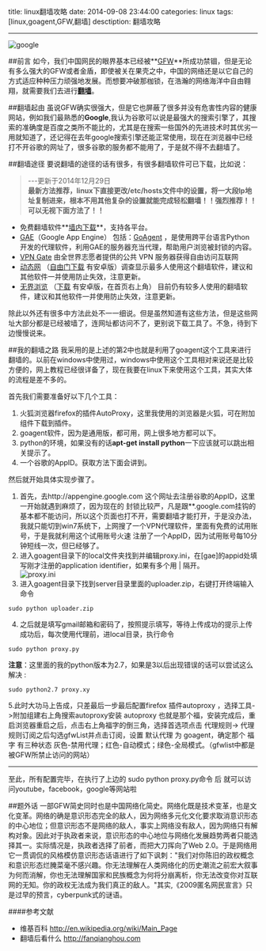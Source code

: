 title: linux翻墙攻略
date: 2014-09-08 23:44:00
categories: linux
tags: [linux,goagent,GFW,翻墙]
desctiption: 翻墙攻略

---
![google]({{BASE_PATH}}/image/google.png)


##前言
如今，我们中国网民的眼界基本已经被**[GFW](http://baike.baidu.com/link?url=JuSDS8C5xp-kz0sSEBBQ8-l6eNMu4-evhNaNB90e9n65oAtGC8dwQnhHw2KCJ8Gk5Nn9J6E1R1XtnpIxH4bdtnDyaCXFYN8wMvrEfKrsnra)**所成功禁锢，但是无论有多么强大的GFW或者金盾，即使被关在果壳之中，中国的网络还是以它自己的方式适应种种压力顽强地发展。而想要冲破那枷锁，在浩瀚的网络海洋中自由翱翔，就需要我们去进行[**翻墙**](http://baike.baidu.com/subview/883663/9171160.htm?fr=aladdin)。
<!--more-->

##翻墙起由
虽说GFW确实很强大，但是它也屏蔽了很多并没有危害性内容的健康网站，例如我们最熟悉的**Google**,我认为谷歌可以说是最强大的搜索引擎了，其搜索的准确度是百度之类所不能比的，尤其是在搜索一些国外的先进技术时其优劣一用就知道了，还记得在去年google搜索引擎还能正常使用，现在在浏览器中已经打不开谷歌的网址了，很多谷歌的服务都不能用了，于是就不得不去翻墙了。


##翻墙途径
要说翻墙的途径的话有很多，有很多翻墙软件可已下载，比如说：   

>---更新于2014年12月29日    
**最新方法推荐，linux下直接更改/etc/hosts文件中的设置，将一大段Ip地址复制进来，根本不用其他复杂的设置就能完成轻松翻墙！！强烈推荐！！可以无视下面方法了！！**

* 免费翻墙软件**[墙内下载](https://s3.amazonaws.com/fqtools/index.html)**，支持各平台。
* [GAE](https://developers.google.com/appengine/)（Google App Engine） 包括：[GoAgent](https://code.google.com/p/goagent/) ，是使用跨平台语言Python 开发的代理软件，利用GAE的服务器充当代理，帮助用户浏览被封锁的内容。
* [VPN Gate](http://www.vpngate.net/cn/)  由全世界志愿者提供的公共 VPN 服务器获得自由访问互联网
* [动态网](dongtaiwang.com) （[自由门下载](dongtaiwang.com/loc/download.php) 有安卓版）调查显示最多人使用这个翻墙软件，建议和其他软件一并使用防止失效，注意更新。
* [无界浏览](www.wujieliulan.com) （[下载](www.wujieliulan.com/download.php)  有安卓版，在首页右上角） 目前仍有较多人使用的翻墙软件，建议和其他软件一并使用防止失效，注意更新。

除此以外还有很多中方法此处不一一细说。但是虽然知道有这些方法，但是这些网址大部分都是已经被墙了，连网址都访问不了，更别说下载工具了。不急，待到下边慢慢说来。

##我的翻墙之路
我采用的是上述的第2中也就是利用了goagent这个工具来进行翻墙的。以前在windows中使用过，windows中使用这个工具相对来说还是比较方便的，网上教程已经很详备了，现在我要在linux下来使用这个工具，其实大体的流程是差不多的。

首先我们需要准备好以下几个工具：   

1. 火狐浏览器firefox的插件AutoProxy，这里我使用的浏览器是火狐，可在附加组件下载到插件。
2. goagent软件，因为是通用版，都可用，网上很多地方都可以下。
3. python的环境，如果没有的话**apt-get install python**一下应该就可以跳出相关提示了。
4. 一个谷歌的AppID。获取方法下面会讲到。

然后就开始具体实现步骤了。   
1. 首先，去http://appengine.google.com 这个网址去注册谷歌的AppID，这里一开始就遇到麻烦了，因为现在的
封锁比较严，凡是跟**.google.com挂钩的基本都不能访问，所以这个页面也打不开，需要翻墙才能打开，于是没办法，
我就只能切到win7系统下，上网搜了一个VPN代理软件，里面有免费的试用账号，于是我就利用这个试用账号火速
注册了一个AppID，因为试用账号每10分钟短线一次，但已经够了。   
2. 进入goagent目录下的local文件夹找到并编辑proxy.ini，在[gae]的appid处填写刚才注册的application identifier，如果有多个用 | 隔开。   
![proxy.ini]({{BASE_PATH}}/image/proxy.png)   
3. 进入goagent目录下找到server目录里面的uploader.zip，右键打开终端输入命令 
```shell 
sudo python uploader.zip
```   
4. 之后就是填写gmail邮箱和密码了，按照提示填写，等待上传成功的提示上传成功后，每次使用代理前，进local目录，执行命令  
```shell
sudo python proxy.py   
```
**注意**：这里面的我的python版本为2.7，如果是3以后出现错误的话可以尝试这么解决   :
```shell
sudo python2.7 proxy.xy
```   
5.此时大功马上告成，只差最后一步最后配置firefox 插件autoproxy ，选择工具->附加组建右上角搜索autoproxy安装 autoproxy 也就是那个福，安装完成后，重启浏览器重启之后，点击右上角福字的倒三角，选择首选项点击 代理规则-> 代理规则订阅之后勾选gfwList并点击订阅，设置 默认代理 为 goagent，确定那个 福 字 有三种状态  灰色-禁用代理；红色-自动模式；绿色-全局模式。（gfwlist中都是被GFW所禁止访问的网站）    


---
至此，所有配置完毕，在执行了上边的 sudo python proxy.py命令 后 就可以访问youtube，facebook，google等网站啦


##题外话
一部GFW简史同时也是中国网络化简史。网络化既是技术变革，也是文化变革。网络的确是意识形态完全的敌人，因为网络多元化文化要求取消意识形态的中心地位；但意识形态不是网络的敌人，事实上网络没有敌人，因为网络只有解构对象。因此对于执政者来说，意识形态的中心地位与网络化发展趋势两者只能选择其一。实际情况是，执政者选择了前者，而把大刀挥向了Web 2.0。于是网络用它一贯调侃的风格模仿意识形态话语进行了如下讽刺："我们对你陈旧的政权概念和意识形态烂腌菜毫不感兴趣。你无法理解在人类网络化的历史潮流之前宏大叙事为何而消解，你也无法理解国家和民族概念为何将分崩离析，你无法改变你对互联网的无知。你的政权无法成为我们真正的敌人。"其实,《2009匿名网民宣言》只是过早的预言，cyberpunk式的谜语。


####参考文献
* 维基百科 http://en.wikipedia.org/wiki/Main_Page
* 翻墙后看什么 http://fanqianghou.com
